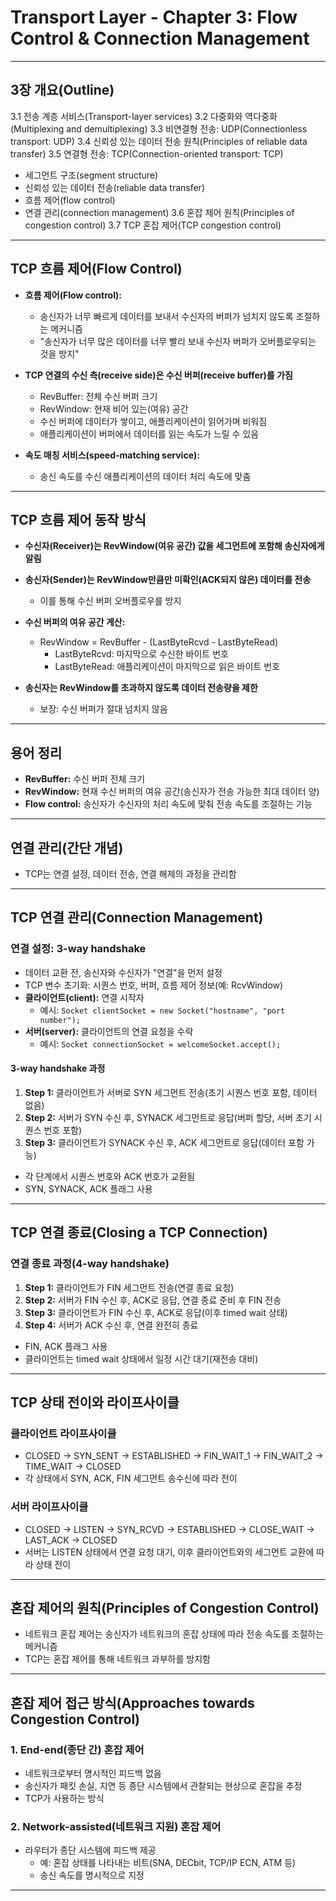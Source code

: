 # Transport Layer - Chapter 3: Flow Control & Connection Management

---

## 3장 개요(Outline)

3.1 전송 계층 서비스(Transport-layer services)
3.2 다중화와 역다중화(Multiplexing and demultiplexing)
3.3 비연결형 전송: UDP(Connectionless transport: UDP)
3.4 신뢰성 있는 데이터 전송 원칙(Principles of reliable data transfer)
3.5 연결형 전송: TCP(Connection-oriented transport: TCP)
  - 세그먼트 구조(segment structure)
  - 신뢰성 있는 데이터 전송(reliable data transfer)
  - 흐름 제어(flow control)
  - 연결 관리(connection management)
3.6 혼잡 제어 원칙(Principles of congestion control)
3.7 TCP 혼잡 제어(TCP congestion control)

---

## TCP 흐름 제어(Flow Control)

- **흐름 제어(Flow control):**
  - 송신자가 너무 빠르게 데이터를 보내서 수신자의 버퍼가 넘치지 않도록 조절하는 메커니즘
  - "송신자가 너무 많은 데이터를 너무 빨리 보내 수신자 버퍼가 오버플로우되는 것을 방지"

- **TCP 연결의 수신 측(receive side)은 수신 버퍼(receive buffer)를 가짐**
  - RevBuffer: 전체 수신 버퍼 크기
  - RevWindow: 현재 비어 있는(여유) 공간
  - 수신 버퍼에 데이터가 쌓이고, 애플리케이션이 읽어가며 비워짐
  - 애플리케이션이 버퍼에서 데이터를 읽는 속도가 느릴 수 있음

- **속도 매칭 서비스(speed-matching service):**
  - 송신 속도를 수신 애플리케이션의 데이터 처리 속도에 맞춤

---

## TCP 흐름 제어 동작 방식

- **수신자(Receiver)는 RevWindow(여유 공간) 값을 세그먼트에 포함해 송신자에게 알림**
- **송신자(Sender)는 RevWindow만큼만 미확인(ACK되지 않은) 데이터를 전송**
  - 이를 통해 수신 버퍼 오버플로우를 방지

- **수신 버퍼의 여유 공간 계산:**
  - RevWindow = RevBuffer - (LastByteRcvd - LastByteRead)
    - LastByteRcvd: 마지막으로 수신한 바이트 번호
    - LastByteRead: 애플리케이션이 마지막으로 읽은 바이트 번호

- **송신자는 RevWindow를 초과하지 않도록 데이터 전송량을 제한**
  - 보장: 수신 버퍼가 절대 넘치지 않음

---

## 용어 정리

- **RevBuffer:** 수신 버퍼 전체 크기
- **RevWindow:** 현재 수신 버퍼의 여유 공간(송신자가 전송 가능한 최대 데이터 양)
- **Flow control:** 송신자가 수신자의 처리 속도에 맞춰 전송 속도를 조절하는 기능

---

## 연결 관리(간단 개념)
- TCP는 연결 설정, 데이터 전송, 연결 해제의 과정을 관리함

---

## TCP 연결 관리(Connection Management)

### 연결 설정: 3-way handshake
- 데이터 교환 전, 송신자와 수신자가 "연결"을 먼저 설정
- TCP 변수 초기화: 시퀀스 번호, 버퍼, 흐름 제어 정보(예: RcvWindow)
- **클라이언트(client):** 연결 시작자
  - 예시: `Socket clientSocket = new Socket("hostname", "port number");`
- **서버(server):** 클라이언트의 연결 요청을 수락
  - 예시: `Socket connectionSocket = welcomeSocket.accept();`

#### 3-way handshake 과정
1. **Step 1:** 클라이언트가 서버로 SYN 세그먼트 전송(초기 시퀀스 번호 포함, 데이터 없음)
2. **Step 2:** 서버가 SYN 수신 후, SYNACK 세그먼트로 응답(버퍼 할당, 서버 초기 시퀀스 번호 포함)
3. **Step 3:** 클라이언트가 SYNACK 수신 후, ACK 세그먼트로 응답(데이터 포함 가능)

- 각 단계에서 시퀀스 번호와 ACK 번호가 교환됨
- SYN, SYNACK, ACK 플래그 사용

---

## TCP 연결 종료(Closing a TCP Connection)

### 연결 종료 과정(4-way handshake)
1. **Step 1:** 클라이언트가 FIN 세그먼트 전송(연결 종료 요청)
2. **Step 2:** 서버가 FIN 수신 후, ACK로 응답, 연결 종료 준비 후 FIN 전송
3. **Step 3:** 클라이언트가 FIN 수신 후, ACK로 응답(이후 timed wait 상태)
4. **Step 4:** 서버가 ACK 수신 후, 연결 완전히 종료

- FIN, ACK 플래그 사용
- 클라이언트는 timed wait 상태에서 일정 시간 대기(재전송 대비)

---

## TCP 상태 전이와 라이프사이클

### 클라이언트 라이프사이클
- CLOSED → SYN_SENT → ESTABLISHED → FIN_WAIT_1 → FIN_WAIT_2 → TIME_WAIT → CLOSED
- 각 상태에서 SYN, ACK, FIN 세그먼트 송수신에 따라 전이

### 서버 라이프사이클
- CLOSED → LISTEN → SYN_RCVD → ESTABLISHED → CLOSE_WAIT → LAST_ACK → CLOSED
- 서버는 LISTEN 상태에서 연결 요청 대기, 이후 클라이언트와의 세그먼트 교환에 따라 상태 전이

--- 

## 혼잡 제어의 원칙(Principles of Congestion Control)

- 네트워크 혼잡 제어는 송신자가 네트워크의 혼잡 상태에 따라 전송 속도를 조절하는 메커니즘
- TCP는 혼잡 제어를 통해 네트워크 과부하를 방지함

---

## 혼잡 제어 접근 방식(Approaches towards Congestion Control)

### 1. End-end(종단 간) 혼잡 제어
- 네트워크로부터 명시적인 피드백 없음
- 송신자가 패킷 손실, 지연 등 종단 시스템에서 관찰되는 현상으로 혼잡을 추정
- TCP가 사용하는 방식

### 2. Network-assisted(네트워크 지원) 혼잡 제어
- 라우터가 종단 시스템에 피드백 제공
  - 예: 혼잡 상태를 나타내는 비트(SNA, DECbit, TCP/IP ECN, ATM 등)
  - 송신 속도를 명시적으로 지정

--- 